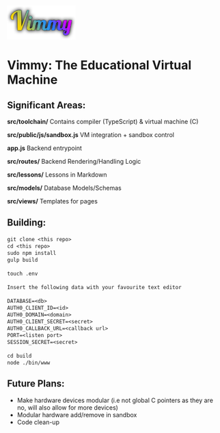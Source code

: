 
<img src="https://raw.githubusercontent.com/ocanty/vimmy/master/src/public/img/vimmy-logo.png" width="160" height="80" />

Vimmy: The Educational Virtual Machine
====

Significant Areas:
----

**src/toolchain/**         Contains compiler (TypeScript) & virtual machine (C)

**src/public/js/sandbox.js** VM integration + sandbox control

**app.js** Backend entrypoint

**src/routes/** Backend Rendering/Handling Logic

**src/lessons/** Lessons in Markdown

**src/models/** Database Models/Schemas

**src/views/** Templates for pages

Building:
----
    git clone <this repo>
    cd <this repo>
    sudo npm install
    gulp build
    
    touch .env
    
    Insert the following data with your favourite text editor
    
    DATABASE=<db>
    AUTH0_CLIENT_ID=<id>
    AUTH0_DOMAIN=<domain>
    AUTH0_CLIENT_SECRET=<secret>
    AUTH0_CALLBACK_URL=<callback url>
	PORT=<listen port>
    SESSION_SECRET=<secret>
    
    cd build
    node ./bin/www
    
Future Plans:
----

* Make hardware devices modular (i.e not global C pointers as they are no, will also allow for more devices)
* Modular hardware add/remove in sandbox
* Code clean-up

    